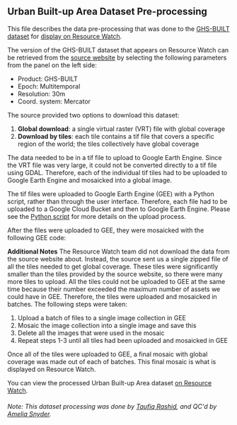 ## Urban Built-up Area Dataset Pre-processing
This file describes the data pre-processing that was done to the [GHS-BUILT dataset](https://ghsl.jrc.ec.europa.eu/download.php?ds=bu) for [display on Resource Watch](https://resourcewatch.org/data/explore/cit033a-Urban-Built-Up-Area_1).

The version of the GHS-BUILT dataset that appears on Resource Watch can be retrieved from the [source website](https://ghsl.jrc.ec.europa.eu/download.php?ds=bu) by selecting the following parameters from the panel on the left side:
 - Product: GHS-BUILT
 - Epoch: Multitemporal
 - Resolution: 30m
 - Coord. system: Mercator

The source provided two options to download this dataset:
1) **Global download**: a single virtual raster (VRT) file with global coverage
2) **Download by tiles**: each tile contains a tif file that covers a specific region of the world; the tiles collectively have global coverage

The data needed to be in a tif file to upload to Google Earth Engine. Since the VRT file was very large, it could not be converted directly to a tif file using GDAL. Therefore, each of the individual tif tiles had to be uploaded to Google Earth Engine and mosaicked into a global image. 

The tif files were uploaded to Google Earth Engine (GEE) with a Python script, rather than through the user interface. Therefore, each file had to be uploaded to a Google Cloud Bucket and then to Google Earth Engine. Please see the [Python script](https://github.com/resource-watch/data-pre-processing/blob/master/cit_033a_urban_builtup_area/cit_033a_urban_built_up_area_processing.py) for more details on the upload process.

After the files were uploaded to GEE, they were mosaicked with the following GEE code:
`
`

**Additional Notes**
The Resource Watch team did not download the data from the source website about. Instead, the source sent us a single zipped file of all the tiles needed to get global coverage. These tiles were significantly smaller than the tiles provided by the source website, so there were many more tiles to upload. All the tiles could not be uploaded to GEE at the same time because their number exceeded the maximum number of assets we could have in GEE. Therefore, the tiles were uploaded and mosaicked in batches. The following steps were taken:
1) Upload a batch of files to a single image collection in GEE
2) Mosaic the image collection into a single image and save this
3) Delete all the images that were used in the mosaic
4) Repeat steps 1-3 until all tiles had been uploaded and mosaicked in GEE

Once all of the tiles were uploaded to GEE, a final mosaic with global coverage was made out of each of batches. This final mosaic is what is displayed on Resource Watch. 

You can view the processed Urban Built-up Area dataset [on Resource Watch](https://resourcewatch.org/data/explore/cit033a-Urban-Built-Up-Area_1).

###### Note: This dataset processing was done by [Taufiq Rashid](https://www.wri.org/profile/taufiq-rashid), and QC'd by [Amelia Snyder](https://www.wri.org/profile/amelia-snyder).
